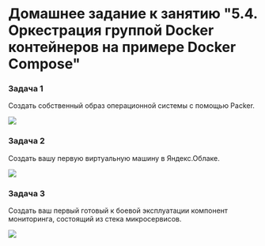 # Домашнее задание к занятию "5.4. Оркестрация группой Docker контейнеров на примере Docker Compose"

### Задача 1
Создать собственный образ операционной системы с помощью Packer.

![](https://c.radikal.ru/c15/2202/68/54758abc75f4.jpg)

### Задача 2

Создать вашу первую виртуальную машину в Яндекс.Облаке.

![](https://a.radikal.ru/a43/2202/99/309291e0f784.png)

### Задача 3 

Создать ваш первый готовый к боевой эксплуатации компонент мониторинга, состоящий из стека микросервисов.

![](https://b.radikal.ru/b23/2202/20/faaad604195e.png)

